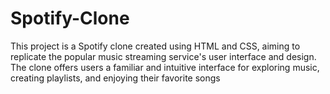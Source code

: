 # Spotify-Clone
This project is a Spotify clone created using HTML and CSS, aiming to replicate the popular music streaming service's user interface and design. The clone offers users a familiar and intuitive interface for exploring music, creating playlists, and enjoying their favorite songs
